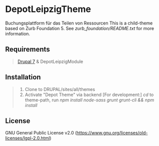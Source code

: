 ﻿# DepotLeipzigTheme
Buchungsplattform für das Teilen von Ressourcen
This is a child-theme based on Zurb Foundation 5. See *zurb_foundation/README.txt* for more information.

## Requirements
> [Drupal 7](http://drupal.org/) & DepotLeipzigModule

## Installation
> 1. Clone to DRUPAL/sites/all/themes
> 2. Activate "Depot Theme" via backend
> [For development:] *cd* to theme-path, run *npm install node-sass grunt grunt-cli && npm install*

## License
GNU General Public License v2.0 (https://www.gnu.org/licenses/old-licenses/lgpl-2.0.html)
